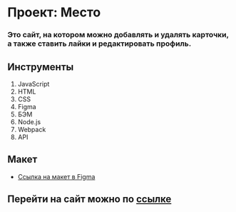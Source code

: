 # Проект: Место

### Это сайт, на котором можно добавлять и удалять карточки, а также ставить лайки и редактировать профиль.

## Инструменты
1. JavaScript
2. HTML
3. CSS 
4. Figma
6. БЭМ
7. Node.js
8. Webpack
9. API

## Макет
* [Ссылка на макет в Figma](https://www.figma.com/file/2cn9N9jSkmxD84oJik7xL7/JavaScript.-Sprint-4?node-id=0%3A1)

## Перейти на сайт можно по [ссылке](https://vlrtyan.github.io/mesto/)
